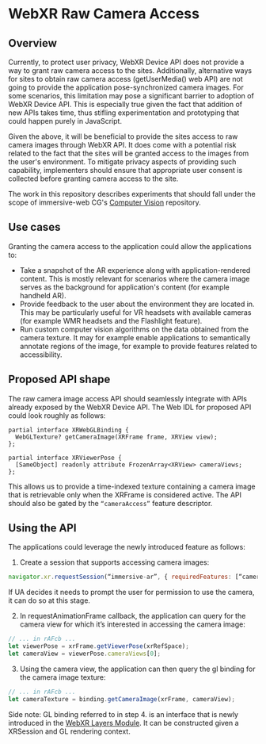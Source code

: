 # WebXR Raw Camera Access

## Overview

Currently, to protect user privacy, WebXR Device API does not provide a way to grant raw camera access to the sites. Additionally, alternative ways for sites to obtain raw camera access (getUserMedia() web API) are not going to provide the application pose-synchronized camera images. For some scenarios, this limitation may pose a significant barrier to adoption of WebXR Device API. This is especially true given the fact that addition of new APIs takes time, thus stifling experimentation and prototyping that could happen purely in JavaScript.

Given the above, it will be beneficial to provide the sites access to raw camera images through WebXR API. It does come with a potential risk related to the fact that the sites will be granted access to the images from the user's environment. To mitigate privacy aspects of providing such capability, implementers should ensure that appropriate user consent is collected before granting camera access to the site.

The work in this repository describes experiments that should fall under the scope of immersive-web CG's [Computer Vision](https://github.com/immersive-web/computer-vision) repository.

## Use cases

Granting the camera access to the application could allow the applications to:
- Take a snapshot of the AR experience along with application-rendered content. This is mostly relevant for scenarios where the camera image serves as the background for application's content (for example handheld AR).
- Provide feedback to the user about the environment they are located in. This may be particularly useful for VR headsets with available cameras (for example WMR headsets and the Flashlight feature).
- Run custom computer vision algorithms on the data obtained from the camera texture. It may for example enable applications to semantically annotate regions of the image, for example to provide features related to accessibility.


## Proposed API shape

The raw camera image access API should seamlessly integrate with APIs already exposed by the WebXR Device API. The Web IDL for proposed API could look roughly as follows:

```webidl
partial interface XRWebGLBinding {
  WebGLTexture? getCameraImage(XRFrame frame, XRView view);
};

partial interface XRViewerPose {
  [SameObject] readonly attribute FrozenArray<XRView> cameraViews;
};
```

This allows us to provide a time-indexed texture containing a camera image that is retrievable only when the XRFrame is considered active. The API should also be gated by the `“cameraAccess”` feature descriptor.

## Using the API

The applications could leverage the newly introduced feature as follows:

1. Create a session that supports accessing camera images:
```javascript
navigator.xr.requestSession(“immersive-ar”, { requiredFeatures: [“cameraAccess”]}).then(...);
```

If UA decides it needs to prompt the user for permission to use the camera, it can do so at this stage.

2. In requestAnimationFrame callback, the application can query for the camera view for which it’s interested in accessing the camera image:

```javascript
// ... in rAFcb ...
let viewerPose = xrFrame.getViewerPose(xrRefSpace);
let cameraView = viewerPose.cameraViews[0];
```

3. Using the camera view, the application can then query the gl binding for the camera image texture:
```javascript
// ... in rAFcb ...
let cameraTexture = binding.getCameraImage(xrFrame, cameraView);
```

Side note: GL binding referred to in step 4. is an interface that is newly introduced in the [WebXR Layers Module](https://immersive-web.github.io/layers/#XRWebGLBindingtype). It can be constructed given a XRSession and GL rendering context.
